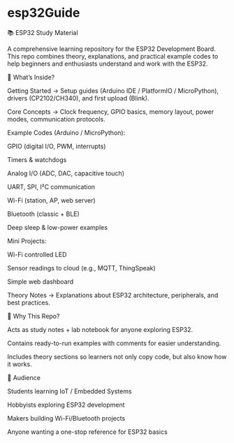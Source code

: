 # esp32Guide
📚 ESP32 Study Material

A comprehensive learning repository for the ESP32 Development Board.
This repo combines theory, explanations, and practical example codes to help beginners and enthusiasts understand and work with the ESP32.

🔹 What’s Inside?

Getting Started → Setup guides (Arduino IDE / PlatformIO / MicroPython), drivers (CP2102/CH340), and first upload (Blink).

Core Concepts → Clock frequency, GPIO basics, memory layout, power modes, communication protocols.

Example Codes (Arduino / MicroPython):

GPIO (digital I/O, PWM, interrupts)

Timers & watchdogs

Analog I/O (ADC, DAC, capacitive touch)

UART, SPI, I²C communication

Wi-Fi (station, AP, web server)

Bluetooth (classic + BLE)

Deep sleep & low-power examples

Mini Projects:

Wi-Fi controlled LED

Sensor readings to cloud (e.g., MQTT, ThingSpeak)

Simple web dashboard

Theory Notes → Explanations about ESP32 architecture, peripherals, and best practices.

🔹 Why This Repo?

Acts as study notes + lab notebook for anyone exploring ESP32.

Contains ready-to-run examples with comments for easier understanding.

Includes theory sections so learners not only copy code, but also know how it works.

🔹 Audience

Students learning IoT / Embedded Systems

Hobbyists exploring ESP32 development

Makers building Wi-Fi/Bluetooth projects

Anyone wanting a one-stop reference for ESP32 basics
